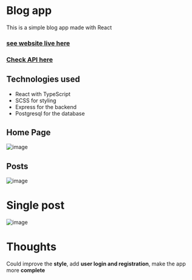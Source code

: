 # Blog app
This is a simple blog app made with React

### [see website live here](https://blog-app-five-jade.vercel.app/)

### [Check API here](https://github.com/Fadilix/blog-api)

## Technologies used

- React with TypeScript
- SCSS for styling
- Express for the backend
- Postgresql for the database

## Home Page
![image](https://github.com/Fadilix/blog-app/assets/121851593/eec6a0b5-c080-44f8-a689-28319a7ffaee)


## Posts
![image](https://github.com/Fadilix/blog-app/assets/121851593/0aa51cf8-fd40-4e7d-a4f4-e988ecfc0787)

# Single post
![image](https://github.com/Fadilix/blog-app/assets/121851593/fbdef41a-5490-45aa-b9d1-d7b06e9ea783)

# Thoughts

Could improve the **style**, add **user login and registration**, make the app more **complete**
